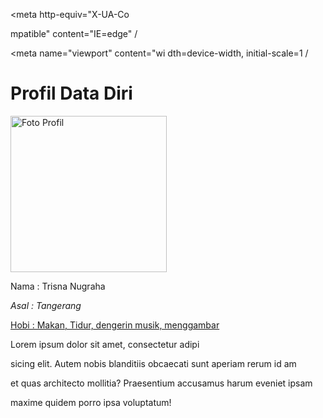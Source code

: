 <!DOCTYPE html> <html lang="en">

<head>

<meta charset="UTF-8" /> <meta http-equiv="X-UA-Co

mpatible" content="IE=edge" /

<meta name="viewport" content="wi dth=device-width, initial-scale=1 /

<title>Profil Data Diri</title>

</head>

<body> <h1>Profil Data Diri</h1> <img src="/asset/

preview2.jpg" alt="Foto Profil" width="250px" /> <b><p>Nama : Trisna Nugraha</p></b>

<i><p>Asal : Tangerang</p></i>

<u><p>Hobi : Makan, Tidur, dengerin musik, menggambar </p></u>

<p> Lorem ipsum dolor sit amet, consectetur adipi

sicing elit. Autem nobis blanditiis obcaecati sunt aperiam rerum id am

et quas architecto mollitia? Praesentium accusamus harum eveniet ipsam

maxime quidem porro ipsa voluptatum!

</p>


</body>

</html>

